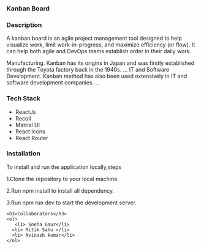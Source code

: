 <html>
  <head>
   
  </head>
  <body>
    <h3>Kanban Board</h3>
    <h3>Description</h3>
    <p>A kanban board is an agile project management tool designed to help visualize work, limit work-in-progress, and maximize efficiency (or flow). It can help both agile and DevOps teams establish order in their daily work.

Manufacturing. Kanban has its origins in Japan and was firstly established through the Toyota factory back in the 1940s. ...
IT and Software Development. Kanban method has also been used extensively in IT and software development companies. ...</p>
    <h3>Tech Stack</h3>
    <ul>
      <li> ReactJs</li>
      <li> Recoil </li>
      <li> Matrial UI</li>
      <li> React Icons</li>
      <li> React Router</li> 
     </ul>
    <h3>Installation</h3>
    <p>To install and run the application locally,steps</p>
    <p>1.Clone the repository to your local machine.</p>
    <p>2.Run npm install to install all dependency.</p>
    <p>3.Run npm run dev to start the development server.</p>
    
    <h3>Collaborators</h3>
    <ol>
       <li> Sneha Gaur</li>
      <li> Ritik Sahu </li>
      <li> Avinash kumar</li>
    </ol>
  </body>
    
</html>
